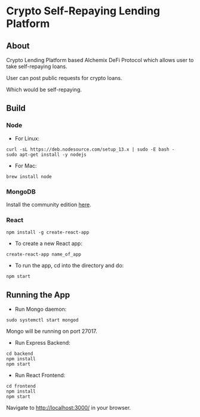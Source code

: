 # Crypto Self-Repaying Lending Platform

## About

Crypto Lending Platform based Alchemix DeFi Protocol which allows user to take self-repaying loans.

User can post public requests for crypto loans.

Which would be self-repaying.

## Build

### Node

* For Linux:
```
curl -sL https://deb.nodesource.com/setup_13.x | sudo -E bash -
sudo apt-get install -y nodejs
```

* For Mac:
```
brew install node
```

### MongoDB

Install the community edition [here](https://docs.mongodb.com/manual/installation/#mongodb-community-edition-installation-tutorials).


### React

```
npm install -g create-react-app
```

* To create a new React app:
```
create-react-app name_of_app
```

* To run the app, cd into the directory and do:
```
npm start
```

## Running the App

* Run Mongo daemon:
```
sudo systemctl start mongod
```
Mongo will be running on port 27017.


* Run Express Backend:
```
cd backend
npm install
npm start
```

* Run React Frontend:
```
cd frontend
npm install
npm start
```

Navigate to [http://localhost:3000/](http://localhost:3000/) in your browser.

